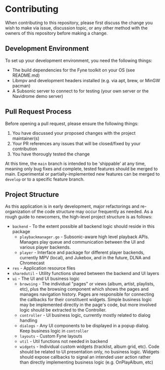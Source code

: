 # Contributing

When contributing to this repository, please first discuss the change you wish to make via issue, discussion topic, or any other method with the owners of this repository before making a change.

## Development Environment

To set up your development environment, you need the following things:

* The build dependencies for the Fyne toolkit on your OS (see README.md)
* Libmpv and development headers installed (e.g. via apt, brew, or MinGW pacman)
* A Subsonic server to connect to for testing (your own server or the Navidrome demo server)

## Pull Request Process

Before opening a pull request, please ensure the following things:

1. You have discussed your proposed changes with the project maintainer(s)
2. Your PR references any issues that will be closed/fixed by your contribution
3. You have thorougly tested the change

At this time, the `main` branch is intended to be 'shippable' at any time, meaning only bug fixes and complete, tested features should be merged to main. Experimental or partially-implemented new features can be merged to `develop` or to a specific feature branch.

## Project Structure

As this application is in early development, major refactorings and re-organization of the code structure may occur frequently as needed. As a rough guide to newcomers, the high-level project structure is as follows:

* `backend` - To the extent possible all backend logic should reside in this package
  - `playbackmanager.go` - Subsonic-aware high level playback APIs. Manages play queue and communication between the UI and various player backends.
  - `player` - Interface and package for different player backends, currently MPV (local), and Jukebox, and in the future, DLNA and Chromecast
* `res` - Application resource files
* `sharedutil` - Utility functions shared between the backend and UI layers
* `ui` - The UI and UI business logic
  - `browsing` - The individual "pages" or views (album, artist, playlists, etc), plus the browsing component which shows the pages and manages navigation history. Pages are responsible for connecting the callbacks for their constituent widgets. Simple business logic may be implemented directly in the page's code, but more involved logic should be extracted to the Controller.
  - `controller` - UI business logic, currently mostly related to dialog handling
  - `dialogs` - Any UI components to be displayed in a popup dialog. Keep business logic in `controller`
  - `layouts` - Custom Fyne layouts
  - `util` - Util functions not needed in backend
  - `widgets` - Individual custom widgets (tracklist, album grid, etc). Code should be related to UI presentation only, no business logic. Widgets should expose callbacks to signal an intended user action rather than directly implementing business logic (e.g. OnPlayAlbum, etc)
